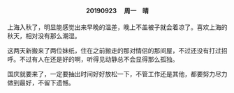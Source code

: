 #### <center> 20190923 &emsp;周一&emsp;晴</center>
上海入秋了，明显能感觉出来早晚的温差，晚上不盖被子就会着凉了。喜欢上海的秋天，相对没有那么潮湿。

这两天新搬来了两位妹纸，住在之前搬走的那对情侣的那间屋，不过还没有打过招呼。不过有人在还是好的啊，听得见动静总不会显得那么孤独。

国庆就要来了，一定要抽出时间好好放松一下，不管工作还是其他，都要努力尽力做到最好，不留下遗憾。